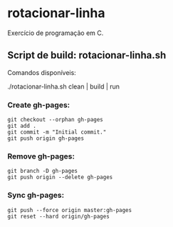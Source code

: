 # rotacionar-linha

Exercício de programação em C.



## Script de build: rotacionar-linha.sh

Comandos dispon&iacute;veis:

   ./rotacionar-linha.sh clean | build | run



### Create gh-pages:

```
git checkout --orphan gh-pages
git add .
git commit -m "Initial commit."
git push origin gh-pages
```



### Remove gh-pages:

```
git branch -D gh-pages
git push origin --delete gh-pages
```



### Sync gh-pages:

```
git push --force origin master:gh-pages
git reset --hard origin/gh-pages
```
